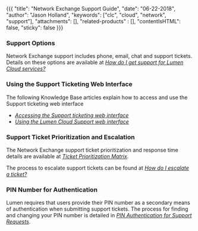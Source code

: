 {{{
  "title": "Network Exchange Support Guide",
  "date": "06-22-2018",
  "author": "Jason Holland",
  "keywords": ["clc", "cloud", "network", "support"],
  "attachments": [],
  "related-products" : [],
  "contentIsHTML": false,
  "sticky": false
}}}

### Support Options

Network Exchange support includes phone, email, chat and support tickets. Details on these options are available at *[How do I get support for Lumen Cloud services?](../../Support/how-do-i-report-a-support-issue.md)*

### Using the Support Ticketing Web Interface

The following Knowledge Base articles explain how to access and use the Support ticketing web interface
* *[Accessing the Support ticketing web interface](../../Support/zendesk-login-help-for-helpdesk-ticketing-and-kb-access.md)*
* *[Using the Lumen Cloud Support web interface](../../Support/using-the-help-desk-web-ui.md)*

### Support Ticket Prioritization and Escalation

The Network Exchange support ticket prioritization and response time details are available at *[Ticket Prioritization Matrix](../../Support/ticket-prioritization-matrix.md)*.

The process to escalate support tickets can be found at *[How do I escalate a ticket?](../../Support/how-do-i-escalate-a-ticket.md)*

### PIN Number for Authentication

Lumen requires that users provide their PIN number as a secondary means of authentication when submitting support tickets. The process for finding and changing your PIN number is detailed in *[PIN Authentication for Support Requests](../../Support/pin-authentication-for-support-requests.md)*.
